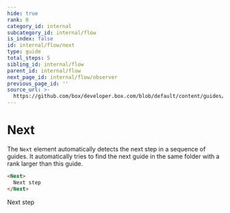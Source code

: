 ```yaml
---
hide: true
rank: 0
category_id: internal
subcategory_id: internal/flow
is_index: false
id: internal/flow/next
type: guide
total_steps: 5
sibling_id: internal/flow
parent_id: internal/flow
next_page_id: internal/flow/observer
previous_page_id: ''
source_url: >-
  https://github.com/box/developer.box.com/blob/default/content/guides/internal/flow/next.md
---
```


<!-- does not need translation -->

# Next

The `Next` element automatically detects the next step in a sequence of guides.
It automatically tries to find the next guide in the same folder with a rank
larger than this guide.

```html
<Next>
  Next step
</Next>
```

<H>

<Next>

Next step

</Next>

</H>
